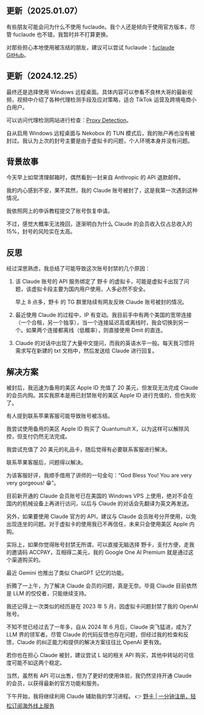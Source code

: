## 更新（2025.01.07）

有些朋友可能会问为什么不使用 fuclaude。我个人还是倾向于使用官方版本，尽管 fuclaude 也不错，我暂时并不打算更换。

对那些担心本地使用被冻结的朋友，建议可以尝试 fuclaude：[fuclaude GitHub](https://github.com/wozulong/fuclaude)。

## 更新（2024.12.25）

最终还是选择使用 Windows 远程桌面。具体内容可以参看不良林大哥的最新视频，视频中介绍了各种代理检测手段及应对策略，适合 TikTok 运营及跨境电商小白用户。

可以访问代理检测网站进行检查：[Proxy Detection](https://proxy.incolumitas.com/proxy_detect.html)。

自从启用 Windows 远程桌面与 Nekobox 的 TUN 模式后，我的账户再也没有被封过。我认为上次的封号主要是由于虚拟卡的问题，个人环境本身并没有问题。

## 背景故事

今天早上如常清理邮箱时，偶然看到一封来自 Anthropic 的 API 退款邮件。

我的内心感到不安，果不其然，我的 Claude 账号被封了，这是我第一次遇到这种情况。

我依照网上的申诉教程提交了账号恢复申请。

不过，感觉大概率无法挽回，逐渐明白为什么 Claude 的会员收入仅占总收入的 15%，封号的风险实在太高。

## 反思

经过深思熟虑，我总结了可能导致这次账号封禁的几个原因：

1. 该 Claude 账号的 API 服务绑定了 野卡 的虚拟卡，可能是虚拟卡出现了问题，该虚拟卡段主要为国内用户使用，人多必然不安全。
   
   早上 8 点多，野卡 的 TG 群里陆续有网友反映 Claude 账号被封的情况。

2. 最近使用 Claude 的过程中，IP 有变动。我目前手中有两个美国的宽带连接（一个合租，另一个独享），当一个连接延迟高或离线时，我会切换到另一个。如果两个连接都离线（低概率），则直接使用 Dmit 的直连。

3. Claude 的对话中出现了大量中文提问，而我的英语水平一般。每天我习惯将需求写在新建的 txt 文档中，然后发送给 Claude 进行回复。

## 解决方案

被封后，我迅速为备用的美区 Apple ID 充值了 20 美元，但发现无法完成 Claude 的会员内购。其实我原本是用已封禁账号的美区 Apple ID 进行充值的，但也失败了。

有人提到联系苹果客服可能导致账号被冻结。

我尝试使用备用的美区 Apple ID 购买了 Quantumult X，以为这样可以解除风控，但支付仍然无法完成。

我尝试充值了 20 美元的礼品卡，随后觉得有必要联系客服进行解决。

联系苹果客服后，问题得以解决。

为该客服好评，我顺手借用了讲师的一句金句：“God Bless You! You are very very gorgeous! 😁”。

目前新开通的 Claude 会员账号已在美国的 Windows VPS 上使用，绝对不会在国内的机械设备上再进行访问，以后与 Claude 的对话会先翻译为英文再发送。

另外，如果要使用 Claude 官方的 API，建议与 Claude 会员账号分开使用，以免出现连坐的问题。对于虚拟卡的使用我已不再信任，未来只会使用美区 Apple 内购。

实际上，如果你觉得账号封禁无所谓，可以直接无脑选择 野卡，支付方便，走我的邀请码 ACCPAY，互相得二美元，我的 Google One AI Premium 就是通过这个渠道购买的。

最近 Gemini 也推出了类似 ChatGPT 记忆的功能。

折腾了一上午，为了解决 Claude 会员的问题，真是无奈。毕竟 Claude 目前依然是 LLM 的佼佼者，只能继续支持。

我还记得上一次类似的经历是在 2023 年 5 月，因虚拟卡问题封禁了我的 OpenAI 账号。

不知不觉已经过去了一年多，自从 2024 年 6 月后，Claude 突飞猛进，成为了 LLM 界的领军者。尽管 Claude 的代码反馈也存在问题，但经过我的检查和反馈，Claude 的纠正能力和提供的解决方案往往比 OpenAI 更有效。

若你也在担心 Claude 被封，建议尝试 L 站的相关 API 购买，其他中转站的可信度可能不如这两个稳定。

当然，虽然有 API 可以出售，但为了更好的使用体验，我仍然坚持开通 Claude 的会员，以获得最新的官方功能和服务。

下午开始，我将继续利用 Claude 辅助我的学习进程。
👉 [野卡 | 一分钟注册，轻松订阅海外线上服务](https://bit.ly/bewildcard)